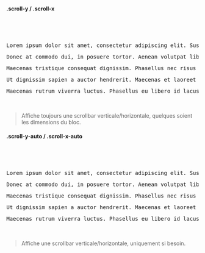 #### .scroll-y / .scroll-x

<pre class="docsify-example">
  <div class="scroll-y scroll-x" style="height: 200px;">
    <p>Lorem ipsum dolor sit amet, consectetur adipiscing elit. Suspendisse ornare diam vitae ante cursus, vitae convallis nisl facilisis. Vivamus ligula enim, pretium id lorem sit amet, commodo iaculis augue. Duis mollis orci nec aliquet porttitor. Pellentesque sit amet luctus metus, in laoreet orci. Praesent at arcu vel leo ultricies scelerisque. Quisque ornare ac libero vel varius. Donec efficitur tellus volutpat posuere laoreet.</p><p>Donec at commodo dui, in posuere tortor. Aenean volutpat libero sit amet est interdum tristique. Integer eu turpis malesuada, euismod eros at, pharetra orci. Nunc ac eros nisi. Suspendisse at odio rhoncus, eleifend elit id, scelerisque dolor. Mauris tincidunt eget orci in varius. Sed scelerisque consectetur risus, id volutpat felis tincidunt vitae. Aenean et commodo mauris. Phasellus ut interdum mauris. Cras iaculis luctus magna sed porttitor. Nam quis turpis et urna dapibus maximus. Aenean et magna eu ante dapibus pretium. Cras libero justo, elementum vel finibus ac, varius at diam. Proin ipsum nisi, faucibus sit amet erat nec, pellentesque pharetra nulla. Fusce ac neque vel mi scelerisque sagittis.</p><p>Maecenas tristique consequat dignissim. Phasellus nec risus consequat, pretium eros et, condimentum orci. Class aptent taciti sociosqu ad litora torquent per conubia nostra, per inceptos himenaeos. Mauris sit amet molestie erat. Donec efficitur, nunc in elementum commodo, nisi ex porta leo, sit amet porta turpis lectus in tortor. Mauris gravida, neque vel luctus egestas, mauris magna suscipit mi, sed porttitor urna est id justo. Morbi ultrices, est ut tincidunt pulvinar, ipsum est mollis magna, vel tempor ipsum nisl tristique magna. Duis sed sem et dolor pharetra tincidunt. Suspendisse suscipit non orci in ornare.</p><p>Ut dignissim sapien a auctor hendrerit. Maecenas et laoreet magna. Fusce vulputate tellus turpis, a iaculis magna fermentum nec. Aliquam sed viverra dolor. Fusce nec placerat turpis. Morbi luctus tincidunt augue, in sodales odio faucibus eget. Vivamus aliquam erat lacus, quis auctor eros elementum et. Maecenas at tortor eget sapien posuere congue sollicitudin eu nisl.</p><p>Maecenas rutrum viverra luctus. Phasellus eu libero id lacus sodales convallis. Curabitur et justo lacus. Quisque leo justo, semper interdum diam vitae, volutpat tristique nunc. Proin tempus diam euismod bibendum auctor. Donec venenatis sagittis est, auctor laoreet dolor dignissim ut. Nulla egestas, massa sit amet gravida posuere, turpis sem iaculis metus, non congue urna est eu neque. Mauris egestas, leo in gravida auctor, diam dolor porttitor neque, consequat faucibus purus justo vel metus. Integer rutrum turpis non convallis sagittis. Lorem ipsum dolor sit amet, consectetur adipiscing elit. Sed leo orci, pellentesque sed feugiat quis, suscipit fringilla nibh. Phasellus et porta ante. Pellentesque eu justo vitae eros placerat congue eu a turpis. Aliquam consectetur, nunc mollis efficitur tempus, nisi lectus molestie ipsum, ut efficitur sapien diam vel risus. Etiam diam sapien, tristique at ligula a, ultrices scelerisque mi. Aliquam ac hendrerit mi.</p>
  </div>
</pre>

> Affiche toujours une scrollbar verticale/horizontale, quelques soient les dimensions du bloc.

#### .scroll-y-auto / .scroll-x-auto

<pre class="docsify-example">
  <div class="scroll-y-auto" style="max-height: 200px;">
    <p>Lorem ipsum dolor sit amet, consectetur adipiscing elit. Suspendisse ornare diam vitae ante cursus, vitae convallis nisl facilisis. Vivamus ligula enim, pretium id lorem sit amet, commodo iaculis augue. Duis mollis orci nec aliquet porttitor. Pellentesque sit amet luctus metus, in laoreet orci. Praesent at arcu vel leo ultricies scelerisque. Quisque ornare ac libero vel varius. Donec efficitur tellus volutpat posuere laoreet.</p><p>Donec at commodo dui, in posuere tortor. Aenean volutpat libero sit amet est interdum tristique. Integer eu turpis malesuada, euismod eros at, pharetra orci. Nunc ac eros nisi. Suspendisse at odio rhoncus, eleifend elit id, scelerisque dolor. Mauris tincidunt eget orci in varius. Sed scelerisque consectetur risus, id volutpat felis tincidunt vitae. Aenean et commodo mauris. Phasellus ut interdum mauris. Cras iaculis luctus magna sed porttitor. Nam quis turpis et urna dapibus maximus. Aenean et magna eu ante dapibus pretium. Cras libero justo, elementum vel finibus ac, varius at diam. Proin ipsum nisi, faucibus sit amet erat nec, pellentesque pharetra nulla. Fusce ac neque vel mi scelerisque sagittis.</p><p>Maecenas tristique consequat dignissim. Phasellus nec risus consequat, pretium eros et, condimentum orci. Class aptent taciti sociosqu ad litora torquent per conubia nostra, per inceptos himenaeos. Mauris sit amet molestie erat. Donec efficitur, nunc in elementum commodo, nisi ex porta leo, sit amet porta turpis lectus in tortor. Mauris gravida, neque vel luctus egestas, mauris magna suscipit mi, sed porttitor urna est id justo. Morbi ultrices, est ut tincidunt pulvinar, ipsum est mollis magna, vel tempor ipsum nisl tristique magna. Duis sed sem et dolor pharetra tincidunt. Suspendisse suscipit non orci in ornare.</p><p>Ut dignissim sapien a auctor hendrerit. Maecenas et laoreet magna. Fusce vulputate tellus turpis, a iaculis magna fermentum nec. Aliquam sed viverra dolor. Fusce nec placerat turpis. Morbi luctus tincidunt augue, in sodales odio faucibus eget. Vivamus aliquam erat lacus, quis auctor eros elementum et. Maecenas at tortor eget sapien posuere congue sollicitudin eu nisl.</p><p>Maecenas rutrum viverra luctus. Phasellus eu libero id lacus sodales convallis. Curabitur et justo lacus. Quisque leo justo, semper interdum diam vitae, volutpat tristique nunc. Proin tempus diam euismod bibendum auctor. Donec venenatis sagittis est, auctor laoreet dolor dignissim ut. Nulla egestas, massa sit amet gravida posuere, turpis sem iaculis metus, non congue urna est eu neque. Mauris egestas, leo in gravida auctor, diam dolor porttitor neque, consequat faucibus purus justo vel metus. Integer rutrum turpis non convallis sagittis. Lorem ipsum dolor sit amet, consectetur adipiscing elit. Sed leo orci, pellentesque sed feugiat quis, suscipit fringilla nibh. Phasellus et porta ante. Pellentesque eu justo vitae eros placerat congue eu a turpis. Aliquam consectetur, nunc mollis efficitur tempus, nisi lectus molestie ipsum, ut efficitur sapien diam vel risus. Etiam diam sapien, tristique at ligula a, ultrices scelerisque mi. Aliquam ac hendrerit mi.</p>
  </div>
</pre>

> Affiche une scrollbar verticale/horizontale, uniquement si besoin.
